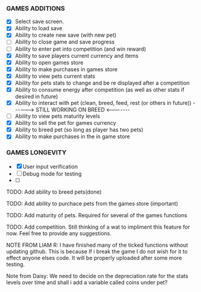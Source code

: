 ### GAMES ADDITIONS
* [x] Select save screen.
* [x] Ability to load save
* [x] Ability to create new save (with new pet)
* [ ] Ability to close game and save progress
* [ ] Ability to enter pet into competition (and win reward)
* [x] Ability to save players current currency and items
* [x] Ability to open games store
* [x] Ability to make purchases in games store
* [x] Ability to view pets current stats
* [x] Ability for pets stats to change and be re displayed after a competition
* [x] Ability to consume energy after competition (as well as other stats if desired in future)
* [x] Ability to interact with pet (clean, breed, feed, rest (or others in future)) ------> STILL WORKING ON BREED <-------
* [ ] Ability to view pets maturity levels
* [X] Ability to sell the pet for games currency
* [x] Ability to breed pet (so long as player has two pets)
* [X] Ability to make purchases in the in game store

### GAMES LONGEVITY
* [x] User input verification
* [ ] Debug mode for testing
* [ ] 


TODO: Add ability to breed pets(done)

TODO: Add ability to purchace pets from the games store (important)

TODO: Add maturity of pets. Required for several of the games functions

TODO: Add competition. Still thinking of a wat to impliment this feature for now. Feel free to provide any suggestions.

NOTE FROM LIAM R: I have finished many of the ticked functions without updating github. This is because If i break the game I do not wish for it to effect anyone elses code.
It will be properly uploaded after some more testing.

Note from Daisy: We need to decide on the depreciation rate for the stats levels over time and shall i add a variable called coins under pet?
